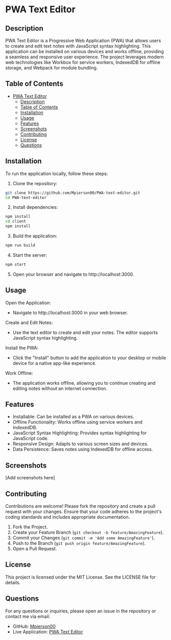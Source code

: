 # PWA Text Editor

## Description
PWA Text Editor is a Progressive Web Application (PWA) that allows users to create and edit text notes with JavaScript syntax highlighting. This application can be installed on various devices and works offline, providing a seamless and responsive user experience. The project leverages modern web technologies like Workbox for service workers, IndexedDB for offline storage, and Webpack for module bundling.

## Table of Contents
- [PWA Text Editor](#pwa-text-editor)
  - [Description](#description)
  - [Table of Contents](#table-of-contents)
  - [Installation](#installation)
  - [Usage](#usage)
  - [Features](#features)
  - [Screenshots](#screenshots)
  - [Contributing](#contributing)
  - [License](#license)
  - [Questions](#questions)

## Installation
To run the application locally, follow these steps:

1. Clone the repository:
```bash
git clone https://github.com/Mpierson00/PWA-text-editor.git
cd PWA-text-editor
```

2. Install dependencies:
```bash
npm install
cd client
npm install
```

3. Build the application:
```bash
npm run build
```

4. Start the server:
```bash
npm start
```

5. Open your browser and navigate to http://localhost:3000.

## Usage
Open the Application:
- Navigate to http://localhost:3000 in your web browser.

Create and Edit Notes:
- Use the text editor to create and edit your notes. The editor supports JavaScript syntax highlighting.

Install the PWA:
- Click the "Install" button to add the application to your desktop or mobile device for a native app-like experience.

Work Offline:
- The application works offline, allowing you to continue creating and editing notes without an internet connection.

## Features
- Installable: Can be installed as a PWA on various devices.
- Offline Functionality: Works offline using service workers and IndexedDB.
- JavaScript Syntax Highlighting: Provides syntax highlighting for JavaScript code.
- Responsive Design: Adapts to various screen sizes and devices.
- Data Persistence: Saves notes using IndexedDB for offline access.

## Screenshots
[Add screenshots here]

## Contributing
Contributions are welcome! Please fork the repository and create a pull request with your changes. Ensure that your code adheres to the project's coding standards and includes appropriate documentation.

1. Fork the Project.
2. Create your Feature Branch (`git checkout -b feature/AmazingFeature`).
3. Commit your Changes (`git commit -m 'Add some AmazingFeature'`).
4. Push to the Branch (`git push origin feature/AmazingFeature`).
5. Open a Pull Request.

## License
This project is licensed under the MIT License. See the LICENSE file for details.

## Questions
For any questions or inquiries, please open an issue in the repository or contact me via email:

- GitHub: [Mpierson00](https://github.com/Mpierson00)
- Live Application: [PWA Text Editor](https://pwa-text-editor-m1eh.onrender.com)

